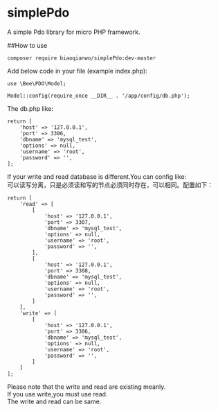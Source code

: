 # simplePdo
A simple Pdo library for micro PHP framework.

##How to use

`composer require biaoqianwo/simplePdo:dev-master`

Add below code in your file (example index.php):
```
use \Bee\PDO\Model;

Model::config(require_once __DIR__ . '/app/config/db.php');
```
The db.php like:
```
return [
    'host' => '127.0.0.1',
    'port' => 3306,
    'dbname' => 'mysql_test',
    'options' => null,
    'username' => 'root',
    'password' => '',
];

```
If your write and read database is different.You can config like:  
可以读写分离，只是必须读和写的节点必须同时存在，可以相同。配置如下：
```
return [
    'read' => [
        [
            'host' => '127.0.0.1',
            'port' => 3307,
            'dbname' => 'mysql_test',
            'options' => null,
            'username' => 'root',
            'password' => '',
        ],
        [
            'host' => '127.0.0.1',
            'port' => 3308,
            'dbname' => 'mysql_test',
            'options' => null,
            'username' => 'root',
            'password' => '',
        ]
    ],
    'write' => [
        [
            'host' => '127.0.0.1',
            'port' => 3306,
            'dbname' => 'mysql_test',
            'options' => null,
            'username' => 'root',
            'password' => '',
        ]
    ]
];
```
Please note that the write and read are existing meanly.  
If you use write,you must use read.  
The write and read can be same.
